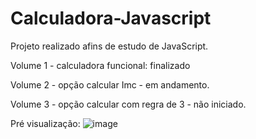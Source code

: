 # Calculadora-Javascript 

Projeto realizado afins de estudo de JavaScript.

Volume 1 - calculadora funcional: finalizado

Volume 2 - opção calcular Imc - em andamento.

Volume 3 - opção calcular com regra de 3 - não iniciado.


Pré visualização:
![image](https://user-images.githubusercontent.com/113644353/206185612-c7c2a9bc-afbc-4e80-9296-cd1ea3647021.png)
